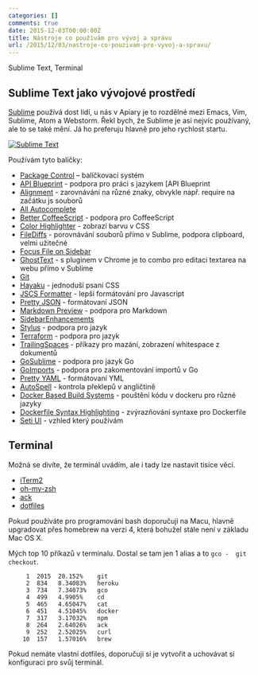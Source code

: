 ```yaml
---
categories: []
comments: true
date: 2015-12-03T00:00:00Z
title: Nástroje co používám pro vývoj a správu
url: /2015/12/03/nastroje-co-pouzivam-pro-vyvoj-a-spravu/
---
```


Sublime Text, Terminal

## Sublime Text jako vývojové prostředí

[Sublime](http://www.sublimetext.com/) používá dost lidí, u nás v Apiary je to rozdělné mezi Emacs, Vim, Sublime, Atom a Webstorm. Řekl bych, že Sublime je asi nejvíc používaný, ale to se také mění. Já ho preferuju hlavně pro jeho rychlost startu.

<a href="{{ root_url }}/images/sublime.png"><img class="center" src="{{ root_url }}/images/sublime.png" alt="Sublime Text" /></a>

<!--more-->

Používám tyto balíčky:

- [Package Control](https://packagecontrol.io/) – balíčkovací systém
- [API Blueprint](https://packagecontrol.io/packages/API%20Blueprint) - podpora pro práci s jazykem [API Blueprint
- [Alignment](https://packagecontrol.io/packages/Alignment) - zarovnávání na různé znaky, obvykle např. require na začátku js souborů
- [All Autocomplete](https://packagecontrol.io/packages/All%20Autocomplete)
- [Better CoffeeScript](https://packagecontrol.io/packages/Better%20CoffeeScript) - podpora pro CoffeeScript
- [Color Highlighter](https://packagecontrol.io/packages/Color%20Highlighter) - zobrazí barvu v CSS
- [FileDiffs](https://packagecontrol.io/packages/FileDiffs) - porovnávání souborů přímo v Sublime, podpora clipboard, velmi užitečné
- [Focus File on Sidebar](https://packagecontrol.io/packages/Focus%20File%20on%20Sidebar)
- [GhostText](https://packagecontrol.io/packages/GhostText) - s pluginem v Chrome je to combo pro editaci textarea na webu přímo v Sublime
- [Git](https://packagecontrol.io/packages/Git)
- [Hayaku](https://packagecontrol.io/packages/Hayaku%20-%20tools%20for%20writing%20CSS%20faster) - jednoduší psaní CSS
- [JSCS Formatter](https://packagecontrol.io/packages/JSCS-Formatter) - lepší formátování pro Javascript
- [Pretty JSON](https://packagecontrol.io/packages/Pretty%20JSON) - formátovaní JSON
- [Markdown Preview](https://packagecontrol.io/packages/Markdown%20Preview) - podpora pro Markdown
- [SidebarEnhancements](https://packagecontrol.io/packages/SideBarEnhancements)
- [Stylus](https://packagecontrol.io/packages/Stylus) - podpora pro jazyk
- [Terraform](https://packagecontrol.io/packages/Terraform) - podpora pro jazyk
- [TrailingSpaces](https://packagecontrol.io/packages/TrailingSpaces) - příkazy pro mazání, zobrazení whitespace z dokumentů
- [GoSublime](https://packagecontrol.io/packages/GoSublime) - podpora pro jazyk Go
- [GoImports](https://packagecontrol.io/packages/GoImports) - podpora pro zakomentování importů v Go
- [Pretty YAML](https://packagecontrol.io/packages/Pretty%20YAML) - formátovaní YML
- [AutoSpell](https://packagecontrol.io/packages/AutoSpell) - kontrola překlepů v angličtině
- [Docker Based Build Systems](https://packagecontrol.io/packages/Docker%20Based%20Build%20Systems) - pouštění kódu v dockeru pro různé jazyky
- [Dockerfile Syntax Highlighting](https://packagecontrol.io/packages/Dockerfile%20Syntax%20Highlighting) - zvýrazňování syntaxe pro Dockerfile
- [Seti UI](https://packagecontrol.io/packages/Seti_UI) - vzhled který používám

## Terminal

Možná se divíte, že terminál uvádím, ale i tady lze nastavit tisíce věcí.

- [iTerm2](https://www.iterm2.com/)
- [oh-my-zsh](http://ohmyz.sh/)
- [ack](http://beyondgrep.com/)
- [dotfiles](https://dotfiles.github.io/)

Pokud používáte pro programování bash doporučuji na Macu, hlavně upgradovat přes homebrew na verzi 4, která bohužel stále není v základu Mac OS X.

Mých top 10 příkazů v terminalu. Dostal se tam jen 1 alias a to `gco -  git checkout`.

```
     1  2015  20.152%    git
     2  834   8.34083%   heroku
     3  734   7.34073%   gco
     4  499   4.9905%    cd
     5  465   4.65047%   cat
     6  451   4.51045%   docker
     7  317   3.17032%   npm
     8  264   2.64026%   ack
     9  252   2.52025%   curl
    10  157   1.57016%   brew
```

Pokud nemáte vlastní dotfiles, doporučuji si je vytvořit a uchovávat si konfiguraci pro svůj terminál.



